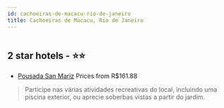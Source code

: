 ```yaml
---
id: cachoeiras-de-macacu-rio-de-janeiro
title: Cachoeiras de Macacu, Rio de Janeiro
---
```


<center><img src="https://i.travelapi.com/hotels/37000000/36680000/36679400/36679380/7a70ab3d_z.jpg" alt="" /></center>


##  2 star hotels - ⭐️⭐️

-    [Pousada San Mariz](https://www.hurb.com/br/aud/https://www.hurb.com/br/hotels/cachoeiras-de-macacu/pousada-san-mariz-HT-E7D1?cmp=18055) Prices from R$161.88
   > Participe nas várias atividades recreativas do local, incluindo uma piscina exterior, ou aprecie soberbas vistas a partir do jardim.
